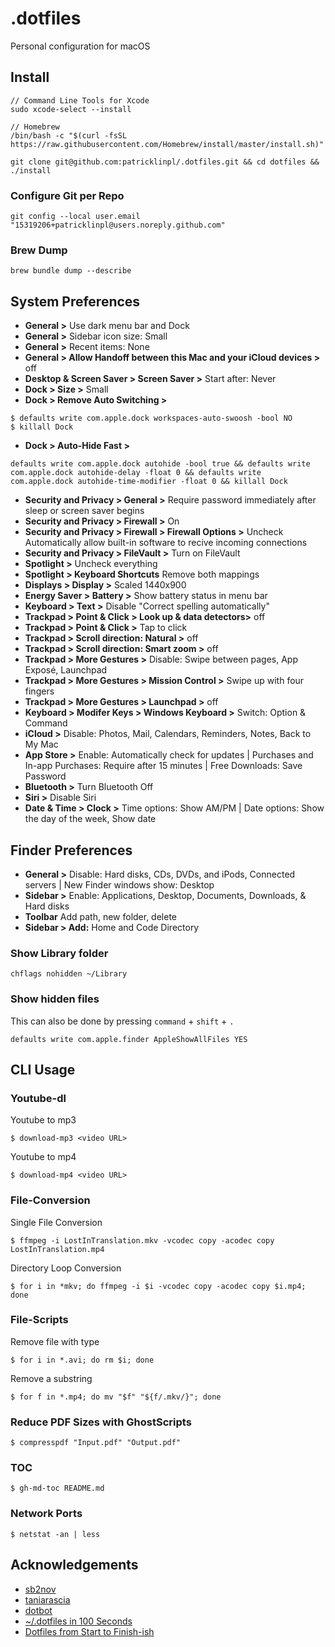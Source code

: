 # .dotfiles

Personal configuration for macOS

## Install 

```
// Command Line Tools for Xcode
sudo xcode-select --install

// Homebrew
/bin/bash -c "$(curl -fsSL https://raw.githubusercontent.com/Homebrew/install/master/install.sh)"

git clone git@github.com:patricklinpl/.dotfiles.git && cd dotfiles && ./install
```

### Configure Git per Repo

```
git config --local user.email "15319206+patricklinpl@users.noreply.github.com"
```

### Brew Dump

```
brew bundle dump --describe 
```

## System Preferences

- **General >** Use dark menu bar and Dock
- **General >** Sidebar icon size: Small
- **General >** Recent items: None
- **General > Allow Handoff between this Mac and your iCloud devices >** off
- **Desktop & Screen Saver > Screen Saver >** Start after: Never
- **Dock > Size >** Small
- **Dock > Remove Auto Switching >**

```
$ defaults write com.apple.dock workspaces-auto-swoosh -bool NO
$ killall Dock
```
- **Dock > Auto-Hide Fast >**


```
defaults write com.apple.dock autohide -bool true && defaults write com.apple.dock autohide-delay -float 0 && defaults write com.apple.dock autohide-time-modifier -float 0 && killall Dock
```

- **Security and Privacy > General >** Require password immediately after sleep or screen saver begins
- **Security and Privacy > Firewall >** On
- **Security and Privacy > Firewall > Firewall Options >** Uncheck Automatically allow built-in software to recive incoming connections
- **Security and Privacy > FileVault >** Turn on FileVault
- **Spotlight >** Uncheck everything
- **Spotlight > Keyboard Shortcuts** Remove both mappings
- **Displays > Display >** Scaled 1440x900
- **Energy Saver > Battery >** Show battery status in menu bar
- **Keyboard > Text >** Disable "Correct spelling automatically"
- **Trackpad > Point & Click > Look up & data detectors>** off
- **Trackpad > Point & Click >** Tap to click
- **Trackpad > Scroll direction: Natural >** off
- **Trackpad > Scroll direction: Smart zoom >** off
- **Trackpad > More Gestures >** Disable: Swipe between pages, App Exposé, Launchpad
- **Trackpad > More Gestures > Mission Control >** Swipe up with four fingers
- **Trackpad > More Gestures > Launchpad >** off
- **Keyboard > Modifer Keys > Windows Keyboard >** Switch: Option & Command 
- **iCloud >** Disable: Photos, Mail, Calendars, Reminders, Notes, Back to My Mac
- **App Store >** Enable: Automatically check for updates | Purchases and In-app Purchases: Require after 15 minutes | Free Downloads: Save Password
- **Bluetooth >** Turn Bluetooth Off
- **Siri >** Disable Siri
- **Date & Time > Clock >** Time options: Show AM/PM | Date options: Show the day of the week, Show date

## Finder Preferences

- **General >** Disable: Hard disks, CDs, DVDs, and iPods, Connected servers | New Finder windows show: Desktop 
- **Sidebar >** Enable: Applications, Desktop, Documents, Downloads, & Hard disks
- **Toolbar** Add path, new folder, delete
- **Sidebar > Add:** Home and Code Directory

### Show Library folder

```shell
chflags nohidden ~/Library
```

### Show hidden files

This can also be done by pressing `command` + `shift` + `.`

```shell
defaults write com.apple.finder AppleShowAllFiles YES
```

## CLI Usage
    
### Youtube-dl

Youtube to mp3

    $ download-mp3 <video URL>


Youtube to mp4

    $ download-mp4 <video URL>


### File-Conversion

Single File Conversion

    $ ffmpeg -i LostInTranslation.mkv -vcodec copy -acodec copy LostInTranslation.mp4


Directory Loop Conversion 

    $ for i in *mkv; do ffmpeg -i $i -vcodec copy -acodec copy $i.mp4; done


### File-Scripts

Remove file with type

    $ for i in *.avi; do rm $i; done

Remove a substring

    $ for f in *.mp4; do mv "$f" "${f/.mkv/}"; done


### Reduce PDF Sizes with GhostScripts

    $ compresspdf "Input.pdf" "Output.pdf"


### TOC

    $ gh-md-toc README.md


### Network Ports

    $ netstat -an | less

## Acknowledgements

- [sb2nov](http://sourabhbajaj.com/mac-setup/) 
- [taniarascia](https://www.taniarascia.com/setting-up-a-brand-new-mac-for-development/)
- [dotbot](https://github.com/anishathalye/dotbot)
- [~/.dotfiles in 100 Seconds](https://www.youtube.com/watch?v=r_MpUP6aKiQ)
- [Dotfiles from Start to Finish-ish](https://www.udemy.com/course/dotfiles-from-start-to-finish-ish/?referralCode=445BE0B541C48FE85276)

